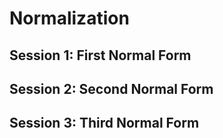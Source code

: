 # Normalization 

## Session 1: First Normal Form

## Session 2: Second Normal Form

## Session 3: Third Normal Form
